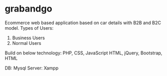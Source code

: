 # grabandgo
Ecommerce web based application based on car details with B2B and B2C model.
Types of Users:
1) Business Users
2) Normal Users

Build on below technology:
PHP, 
CSS,
JavaScript
HTML,
jQuery,
Bootstrap,
HTML

DB: Mysql
Server: Xampp
